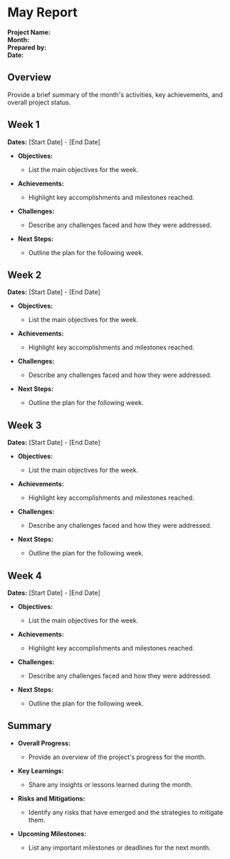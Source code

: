 # May Report

**Project Name:**  
**Month:**  
**Prepared by:**  
**Date:**  

## Overview

Provide a brief summary of the month's activities, key achievements, and overall project status.

## Week 1

**Dates:** [Start Date] - [End Date]

- **Objectives:**
  - List the main objectives for the week.

- **Achievements:**
  - Highlight key accomplishments and milestones reached.

- **Challenges:**
  - Describe any challenges faced and how they were addressed.

- **Next Steps:**
  - Outline the plan for the following week.

## Week 2

**Dates:** [Start Date] - [End Date]

- **Objectives:**
  - List the main objectives for the week.

- **Achievements:**
  - Highlight key accomplishments and milestones reached.

- **Challenges:**
  - Describe any challenges faced and how they were addressed.

- **Next Steps:**
  - Outline the plan for the following week.

## Week 3

**Dates:** [Start Date] - [End Date]

- **Objectives:**
  - List the main objectives for the week.

- **Achievements:**
  - Highlight key accomplishments and milestones reached.

- **Challenges:**
  - Describe any challenges faced and how they were addressed.

- **Next Steps:**
  - Outline the plan for the following week.

## Week 4

**Dates:** [Start Date] - [End Date]

- **Objectives:**
  - List the main objectives for the week.

- **Achievements:**
  - Highlight key accomplishments and milestones reached.

- **Challenges:**
  - Describe any challenges faced and how they were addressed.

- **Next Steps:**
  - Outline the plan for the following week.

## Summary

- **Overall Progress:**
  - Provide an overview of the project's progress for the month.

- **Key Learnings:**
  - Share any insights or lessons learned during the month.

- **Risks and Mitigations:**
  - Identify any risks that have emerged and the strategies to mitigate them.

- **Upcoming Milestones:**
  - List any important milestones or deadlines for the next month.
